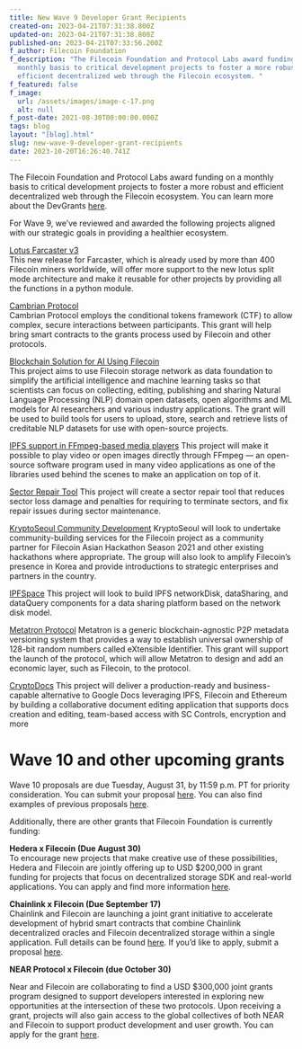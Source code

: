 ```yaml
---
title: New Wave 9 Developer Grant Recipients
created-on: 2023-04-21T07:31:38.800Z
updated-on: 2023-04-21T07:31:38.800Z
published-on: 2023-04-21T07:33:56.200Z
f_author: Filecoin Foundation
f_description: "The Filecoin Foundation and Protocol Labs award funding on a
  monthly basis to critical development projects to foster a more robust and
  efficient decentralized web through the Filecoin ecosystem. "
f_featured: false
f_image:
  url: /assets/images/image-c-17.png
  alt: null
f_post-date: 2021-08-30T00:00:00.000Z
tags: blog
layout: "[blog].html"
slug: new-wave-9-developer-grant-recipients
date: 2023-10-20T16:26:40.741Z
---
```

The Filecoin Foundation and Protocol Labs award funding on a monthly basis to critical development projects to foster a more robust and efficient decentralized web through the Filecoin ecosystem. You can learn more about the DevGrants [here](https://github.com/markg85/devgrants/blob/IPFS-support-in-FFmpeg-based-media-players/open-grants/open-proposal-IPFS-support-in-FFmpeg-based-media-players.md).

For Wave 9, we’ve reviewed and awarded the following projects aligned with our strategic goals in providing a healthier ecosystem.

[Lotus Farcaster v3](https://github.com/s0nik42/devgrants/blob/master/open-grants/lotus-farcaster-v3.md)\
This new release for Farcaster, which is already used by more than 400 Filecoin miners worldwide, will offer more support to the new lotus split mode architecture and make it reusable for other projects by providing all the functions in a python module.

[Cambrian Protocol](https://github.com/NicWickman/devgrants/blob/master/open-grants/open-proposal-cambrian-protocol.md)\
Cambrian Protocol employs the conditional tokens framework (CTF) to allow complex, secure interactions between participants. This grant will help bring smart contracts to the grants process used by Filecoin and other protocols.

[Blockchain Solution for AI Using Filecoin](https://github.com/RiveringAI/devgrants/blob/master/open-grants/project-blockchain-solution-for-AI-using-filecoin.md)\
This project aims to use Filecoin storage network as data foundation to simplify the artificial intelligence and machine learning tasks so that scientists can focus on collecting, editing, publishing and sharing Natural Language Processing (NLP) domain open datasets, open algorithms and ML models for AI researchers and various industry applications. The grant will be used to build tools for users to upload, store, search and retrieve lists of creditable NLP datasets for use with open-source projects.

[IPFS support in FFmpeg-based media players](https://github.com/markg85/devgrants/blob/IPFS-support-in-FFmpeg-based-media-players/open-grants/open-proposal-IPFS-support-in-FFmpeg-based-media-players.md#open-grant-proposal-ipfs-support-in-ffmpeg-based-media-players) This project will make it possible to play video or open images directly through FFmpeg — an open-source software program used in many video applications as one of the libraries used behind the scenes to make an application on top of it.

[Sector Repair Tool](https://github.com/catthehunter/devgrants/blob/patch-1/open-grant-proposals/Sector%20Repair%20Tool.md) This project will create a sector repair tool that reduces sector loss damage and penalties for requiring to terminate sectors, and fix repair issues during sector maintenance.

[KryptoSeoul Community Development](https://github.com/filecoin-project/devgrants/blob/kryptoseoul-patch-2/open-grant-proposals/open-proposal-kryptoseoulcommunity.md) KryptoSeoul will look to undertake community-building services for the Filecoin project as a community partner for Filecoin Asian Hackathon Season 2021 and other existing hackathons where appropriate. The group will also look to amplify Filecoin’s presence in Korea and provide introductions to strategic enterprises and partners in the country.

[IPFSpace](https://github.com/ZhangPeibin/devgrants/blob/master/open-grant-proposals/IPFSpace.md) This project will look to build IPFS networkDisk, dataSharing, and dataQuery components for a data sharing platform based on the network disk model.

[Metatron Protocol](https://github.com/Flaxscrip/devgrants/blob/Flaxscrip-patch-1/open-grant-proposals/open-proposal-metatron.md) Metatron is a generic blockchain-agnostic P2P metadata versioning system that provides a way to establish universal ownership of 128-bit random numbers called eXtensible Identifier. This grant will support the launch of the protocol, which will allow Metatron to design and add an economic layer, such as Filecoin, to the protocol.

[CryptoDocs](https://github.com/polluterofminds/devgrants/blob/crypto-docs-proposal/open-grants/open-proposal-crypto-docs.md) This project will deliver a production-ready and business-capable alternative to Google Docs leveraging IPFS, Filecoin and Ethereum by building a collaborative document editing application that supports docs creation and editing, team-based access with SC Controls, encryption and more

# **Wave 10 and other upcoming grants**

Wave 10 proposals are due Tuesday, August 31, by 11:59 p.m. PT for priority consideration. You can submit your proposal [here](https://github.com/filecoin-project/devgrants/blob/master/rfps/near-and-filecoin.md). You can also find examples of previous proposals [here](https://github.com/filecoin-project/devgrants/labels/proposal-type%3Aopen).

Additionally, there are other grants that Filecoin Foundation is currently funding:

**Hedera x Filecoin (Due August 30)**\
To encourage new projects that make creative use of these possibilities, Hedera and Filecoin are jointly offering up to USD $200,000 in grant funding for projects that focus on decentralized storage SDK and real-world applications. You can apply and find more information [here](https://github.com/filecoin-project/devgrants/blob/master/rfps/hedera-and-filecoin.md).

**Chainlink x Filecoin (Due September 17)**\
Chainlink and Filecoin are launching a joint grant initiative to accelerate development of hybrid smart contracts that combine Chainlink decentralized oracles and Filecoin decentralized storage within a single application. Full details can be found [here](https://filecoin.io/blog/posts/announcing-chainlink-filecoin-joint-grants-for-dapps-combining-decentralized-storage-and-oracles/). If you’d like to apply, submit a proposal [here](https://github.com/filecoin-project/devgrants/blob/master/rfps/chainlink-and-filecoin.md).

**NEAR Protocol x Filecoin (due October 30)**

Near and Filecoin are collaborating to find a USD $300,000 joint grants program designed to support developers interested in exploring new opportunities at the intersection of these two protocols. Upon receiving a grant, projects will also gain access to the global collectives of both NEAR and Filecoin to support product development and user growth. You can apply for the grant [here](https://github.com/filecoin-project/devgrants/blob/master/rfps/near-and-filecoin.md).